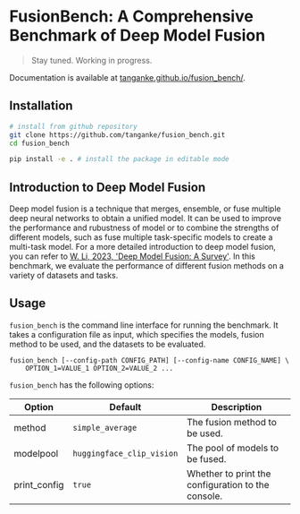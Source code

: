 # FusionBench: A Comprehensive Benchmark of Deep Model Fusion

> Stay tuned. Working in progress.

Documentation is available at [tanganke.github.io/fusion_bench/](https://tanganke.github.io/fusion_bench/).

## Installation

```bash
# install from github repository
git clone https://github.com/tanganke/fusion_bench.git
cd fusion_bench

pip install -e . # install the package in editable mode
```

## Introduction to Deep Model Fusion

Deep model fusion is a technique that merges, ensemble, or fuse multiple deep neural networks to obtain a unified model.
It can be used to improve the performance and rubustness of model or to combine the strengths of different models, such as fuse multiple task-specific models to create a multi-task model.
For a more detailed introduction to deep model fusion, you can refer to [W. Li, 2023, 'Deep Model Fusion: A Survey'](http://arxiv.org/abs/2303.16203).
In this benchmark, we evaluate the performance of different fusion methods on a variety of datasets and tasks.


## Usage

`fusion_bench` is the command line interface for running the benchmark. 
It takes a configuration file as input, which specifies the models, fusion method to be used, and the datasets to be evaluated. 

```
fusion_bench [--config-path CONFIG_PATH] [--config-name CONFIG_NAME] \
    OPTION_1=VALUE_1 OPTION_2=VALUE_2 ...
```

`fusion_bench` has the following options:

| **Option**   | **Default**               | **Description**                                    |
| ------------ | ------------------------- | -------------------------------------------------- |
| method       | `simple_average`          | The fusion method to be used.                      |
| modelpool    | `huggingface_clip_vision` | The pool of models to be fused.                    |
| print_config | `true`                    | Whether to print the configuration to the console. |

